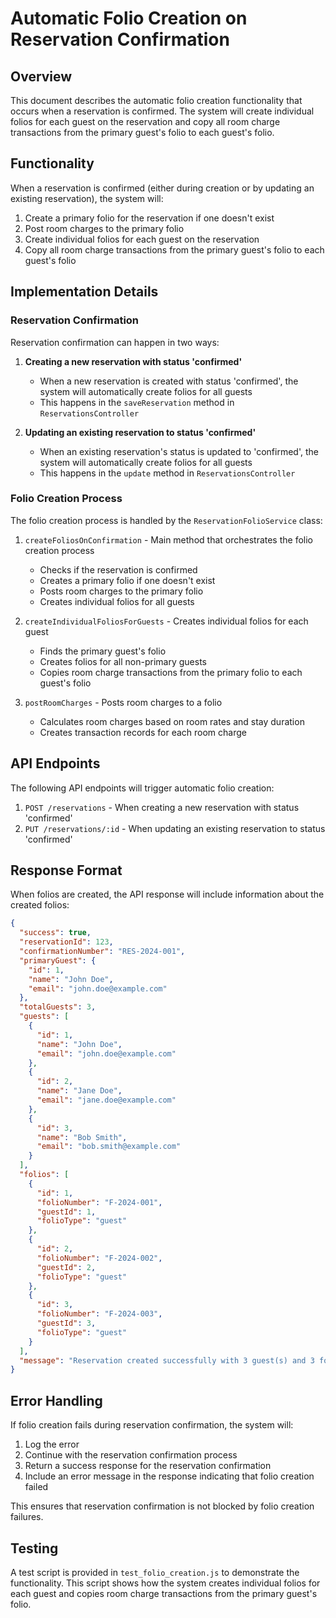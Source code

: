 # Automatic Folio Creation on Reservation Confirmation

## Overview

This document describes the automatic folio creation functionality that occurs when a reservation is confirmed. The system will create individual folios for each guest on the reservation and copy all room charge transactions from the primary guest's folio to each guest's folio.

## Functionality

When a reservation is confirmed (either during creation or by updating an existing reservation), the system will:

1. Create a primary folio for the reservation if one doesn't exist
2. Post room charges to the primary folio
3. Create individual folios for each guest on the reservation
4. Copy all room charge transactions from the primary guest's folio to each guest's folio

## Implementation Details

### Reservation Confirmation

Reservation confirmation can happen in two ways:

1. **Creating a new reservation with status 'confirmed'**
   - When a new reservation is created with status 'confirmed', the system will automatically create folios for all guests
   - This happens in the `saveReservation` method in `ReservationsController`

2. **Updating an existing reservation to status 'confirmed'**
   - When an existing reservation's status is updated to 'confirmed', the system will automatically create folios for all guests
   - This happens in the `update` method in `ReservationsController`

### Folio Creation Process

The folio creation process is handled by the `ReservationFolioService` class:

1. `createFoliosOnConfirmation` - Main method that orchestrates the folio creation process
   - Checks if the reservation is confirmed
   - Creates a primary folio if one doesn't exist
   - Posts room charges to the primary folio
   - Creates individual folios for all guests

2. `createIndividualFoliosForGuests` - Creates individual folios for each guest
   - Finds the primary guest's folio
   - Creates folios for all non-primary guests
   - Copies room charge transactions from the primary folio to each guest's folio

3. `postRoomCharges` - Posts room charges to a folio
   - Calculates room charges based on room rates and stay duration
   - Creates transaction records for each room charge

## API Endpoints

The following API endpoints will trigger automatic folio creation:

1. `POST /reservations` - When creating a new reservation with status 'confirmed'
2. `PUT /reservations/:id` - When updating an existing reservation to status 'confirmed'

## Response Format

When folios are created, the API response will include information about the created folios:

```json
{
  "success": true,
  "reservationId": 123,
  "confirmationNumber": "RES-2024-001",
  "primaryGuest": {
    "id": 1,
    "name": "John Doe",
    "email": "john.doe@example.com"
  },
  "totalGuests": 3,
  "guests": [
    {
      "id": 1,
      "name": "John Doe",
      "email": "john.doe@example.com"
    },
    {
      "id": 2,
      "name": "Jane Doe",
      "email": "jane.doe@example.com"
    },
    {
      "id": 3,
      "name": "Bob Smith",
      "email": "bob.smith@example.com"
    }
  ],
  "folios": [
    {
      "id": 1,
      "folioNumber": "F-2024-001",
      "guestId": 1,
      "folioType": "guest"
    },
    {
      "id": 2,
      "folioNumber": "F-2024-002",
      "guestId": 2,
      "folioType": "guest"
    },
    {
      "id": 3,
      "folioNumber": "F-2024-003",
      "guestId": 3,
      "folioType": "guest"
    }
  ],
  "message": "Reservation created successfully with 3 guest(s) and 3 folio(s) with room charges"
}
```

## Error Handling

If folio creation fails during reservation confirmation, the system will:

1. Log the error
2. Continue with the reservation confirmation process
3. Return a success response for the reservation confirmation
4. Include an error message in the response indicating that folio creation failed

This ensures that reservation confirmation is not blocked by folio creation failures.

## Testing

A test script is provided in `test_folio_creation.js` to demonstrate the functionality. This script shows how the system creates individual folios for each guest and copies room charge transactions from the primary guest's folio.